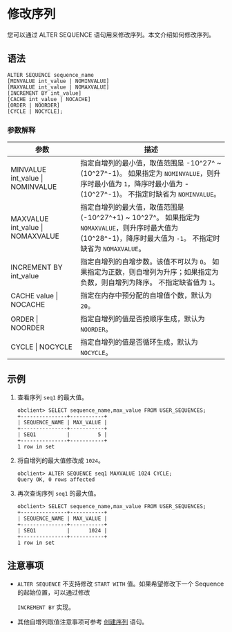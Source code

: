 修改序列 
=========================

您可以通过 ALTER SEQUENCE 语句用来修改序列。本文介绍如何修改序列。

语法 
-----------------------

```unknow
ALTER SEQUENCE sequence_name
[MINVALUE int_value | NOMINVALUE]
[MAXVALUE int_value | NOMAXVALUE]
[INCREMENT BY int_value]
[CACHE int_value | NOCACHE]
[ORDER | NOORDER]
[CYCLE | NOCYCLE];
```



### 参数解释 



|                参数                |                                                                        描述                                                                         |
|----------------------------------|---------------------------------------------------------------------------------------------------------------------------------------------------|
| MINVALUE int_value \| NOMINVALUE | 指定自增列的最小值，取值范围是 -10^27^ \~ (10^27^-1)。 如果指定为 `NOMINVALUE`，则升序时最小值为 `1`，降序时最小值为 -(10^27^-1)。 不指定时缺省为 `NOMINVALUE`。 |
| MAXVALUE int_value \| NOMAXVALUE | 指定自增列的最大值，取值范围是 (-10^27^+1) \~ 10^27^。 如果指定为 `NOMAXVALUE`，则升序时最大值为(10^28^-1)，降序时最大值为 `-1`。 不指定时缺省为 `NOMAXVALUE`。  |
| INCREMENT BY int_value           | 指定自增列的自增步数。该值不可以为 `0`。 如果指定为正数，则自增列为升序；如果指定为负数，则自增列为降序。 不指定缺省值为 `1`。                                              |
| CACHE value \| NOCACHE           | 指定在内存中预分配的自增值个数，默认为 `20`。                                                                                                                         |
| ORDER \| NOORDER                 | 指定自增列的值是否按顺序生成，默认为 `NOORDER`。                                                                                                                     |
| CYCLE \| NOCYCLE                 | 指定自增列的值是否循环生成，默认为 `NOCYCLE`。                                                                                                                      |



示例 
-----------------------

1. 查看序列 `seq1` 的最大值。

   ```unknow
   obclient> SELECT sequence_name,max_value FROM USER_SEQUENCES;
   +---------------+-----------+
   | SEQUENCE_NAME | MAX_VALUE |
   +---------------+-----------+
   | SEQ1          |         5 |
   +---------------+-----------+
   1 row in set
   ```

   

2. 将自增列的最大值修改成 `1024`。

   ```unknow
   obclient> ALTER SEQUENCE seq1 MAXVALUE 1024 CYCLE;
   Query OK, 0 rows affected
   ```

   

3. 再次查询序列 `seq1` 的最大值。

   ```unknow
   obclient> SELECT sequence_name,max_value FROM USER_SEQUENCES;
   +---------------+-----------+
   | SEQUENCE_NAME | MAX_VALUE |
   +---------------+-----------+
   | SEQ1          |      1024 |
   +---------------+-----------+
   1 row in set
   ```

   




注意事项 
-------------------------

* `ALTER SEQUENCE` 不支持修改 `START WITH` 值。如果希望修改下一个 Sequence 的起始位置，可以通过修改 

  `INCREMENT BY` 实现。
  

* 其他自增列取值注意事项可参考 [创建序列](../4.managing-and-creating-sequences-1/2.create-sequence-3.md) 语句。

  



